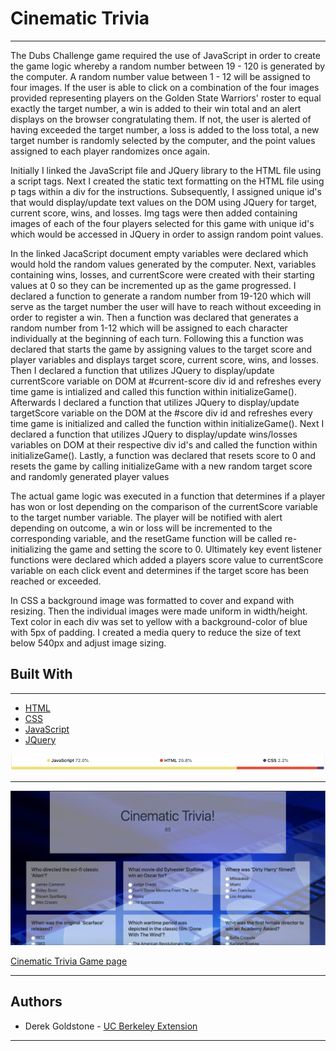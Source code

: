 # Cinematic Trivia
___

The Dubs Challenge game required the use of JavaScript in order to create the game logic whereby a random number between 19 - 120 is generated by the computer. A random number value between 1 - 12 will be assigned to four images. If the user is able to click on a combination of the four images provided representing players on the Golden State Warriors' roster to equal exactly the target number, a win is added to their win total and an alert displays on the browser congratulating them. If not, the user is alerted of having exceeded the target number, a loss is added to the loss total, a new target number is randomly selected by the computer, and the point values assigned to each player randomizes once again.

Initially I linked the JavaScript file and JQuery library to the HTML file using a script tags. Next I created the static text formatting on the HTML file using p tags within a div for the instructions. Subsequently, I assigned unique id's that would display/update text values on the DOM using JQuery for target, current score, wins, and losses. Img tags were then added containing images of each of the four players selected for this game with unique id's which would be accessed in JQuery in order to assign random point values.

In the linked JacaScript document empty variables were declared which would hold the random values generated by the computer. Next, variables containing wins, losses, and currentScore were created with their starting values at 0 so they can be incremented up as the game progressed. I declared a function to generate a random number from 19-120 which will serve as the target number the user will have to reach without exceeding in order to register a win. Then a function was declared that generates a random number from 1-12 which will be assigned to each character individually at the beginning of each turn. Following this a function was declared that starts the game by assigning values to the target score and player variables and displays target score, current score, wins, and losses. Then I declared a function that utilizes JQuery to display/update currentScore variable on DOM at #current-score div id and refreshes every time game is intialized and called this function within initializeGame(). Afterwards I declared a function that utilizes JQuery to display/update targetScore variable on the DOM at the #score div id and refreshes every time game is initialized and called the function within initializeGame(). Next I declared a function that utilizes JQuery to display/update wins/losses variables on DOM at their respective div id's and called the function within initializeGame(). Lastly, a function was declared that resets score to 0 and resets the game by calling initializeGame with a new random target score and randomly generated player values

The actual game logic was executed in a function that determines if a player has won or lost depending on the comparison of the currentScore variable to the target number variable. The player will be notified with alert depending on outcome, a win or loss will be incremented to the corresponding variable, and the resetGame function will be called re-initializing the game and setting the score to 0. Ultimately key event listener functions were declared which added a players score value to currentScore variable on each click event and determines if the target score has been reached or exceeded.

In CSS a background image was formatted to cover and expand with resizing. Then the individual images were made uniform in width/height. Text color in each div was set to yellow with a background-color of blue with 5px of padding. I created a media query to reduce the size of text below 540px and adjust image sizing.



## Built With

___

* [HTML](https://developer.mozilla.org/en-US/docs/Web/Guide/HTML/HTML5)
* [CSS](https://developer.mozilla.org/en-US/docs/Web/CSS)
* [JavaScript](https://developer.mozilla.org/en-US/docs/Web/JavaScript/Reference)
* [JQuery](https://api.jquery.com/)

![Graph](assets/images/graph.png)
___

![Cinematic Trivia Game](assets/images/trivia-game-screenshot.png)

[Cinematic Trivia Game page](https://djgoldstone.github.io/TriviaGame/)

___

## Authors

* Derek Goldstone - [UC Berkeley Extension](https://www.linkedin.com/in/derek-goldstone-482884a3/)

___